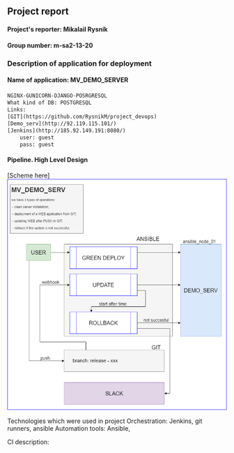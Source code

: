 ## Project report

#### Project's reporter: Mikalail Rysnik
#### Group number: m-sa2-13-20

### Description of application for deployment

#### Name of application: MV_DEMO_SERVER

    NGINX-GUNICORN-DJANGO-POSRGRESQL
    What kind of DB: POSTGRESQL
    Links:
    [GIT](https://github.com/RysnikM/project_devops)
    [Demo_serv](http://92.119.115.101/)
    [Jenkins](http://185.92.149.191:8080/)
        user: guest
        pass: guest

#### Pipeline. High Level Design

[Scheme here]
![](proj_scem.png)

Technologies which were used in project
Orchestration: Jenkins, git runners, ansible
Automation tools: Ansible,

CI description: 
